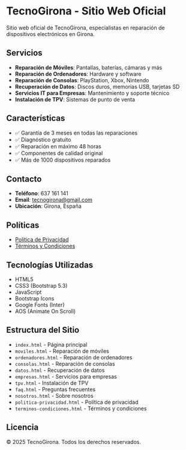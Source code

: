 # TecnoGirona - Sitio Web Oficial

Sitio web oficial de TecnoGirona, especialistas en reparación de dispositivos electrónicos en Girona.

## Servicios

- **Reparación de Móviles**: Pantallas, baterías, cámaras y más
- **Reparación de Ordenadores**: Hardware y software
- **Reparación de Consolas**: PlayStation, Xbox, Nintendo
- **Recuperación de Datos**: Discos duros, memorias USB, tarjetas SD
- **Servicios IT para Empresas**: Mantenimiento y soporte técnico
- **Instalación de TPV**: Sistemas de punto de venta

## Características

- ✅ Garantía de 3 meses en todas las reparaciones
- ✅ Diagnóstico gratuito
- ✅ Reparación en máximo 48 horas
- ✅ Componentes de calidad original
- ✅ Más de 1000 dispositivos reparados

## Contacto

- **Teléfono**: 637 161 141
- **Email**: tecnogirona@gmail.com
- **Ubicación**: Girona, España

## Políticas

- [Política de Privacidad](politica-privacidad.html)
- [Términos y Condiciones](terminos-condiciones.html)

## Tecnologías Utilizadas

- HTML5
- CSS3 (Bootstrap 5.3)
- JavaScript
- Bootstrap Icons
- Google Fonts (Inter)
- AOS (Animate On Scroll)

## Estructura del Sitio

- `index.html` - Página principal
- `moviles.html` - Reparación de móviles
- `ordenadores.html` - Reparación de ordenadores
- `consolas.html` - Reparación de consolas
- `datos.html` - Recuperación de datos
- `empresas.html` - Servicios para empresas
- `tpv.html` - Instalación de TPV
- `faq.html` - Preguntas frecuentes
- `nosotros.html` - Sobre nosotros
- `politica-privacidad.html` - Política de privacidad
- `terminos-condiciones.html` - Términos y condiciones

## Licencia

© 2025 TecnoGirona. Todos los derechos reservados.

